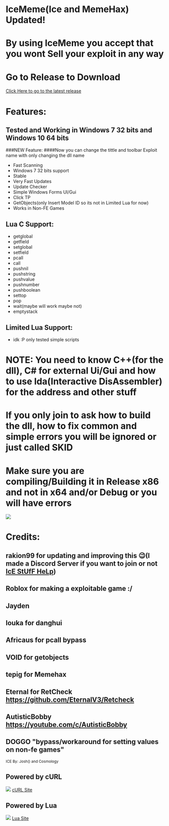 # IceMeme(Ice and MemeHax) Updated!
# By using IceMeme you accept that you wont Sell your exploit in any way


# Go to Release to Download
[Click Here to go to the latest release](https://github.com/rakion99/IceSource/releases/latest)


# Features:

## Tested and Working in Windows 7 32 bits and Windows 10 64 bits

###NEW Feature:
####Now you can change the tittle and toolbar Exploit name with only changing the dll name

* Fast Scanning
* Windows 7 32 bits support
* Stable
* Very Fast Updates
* Update Checker
* Simple Windows Forms UI/Gui
* Click TP
* GetObjects(only Insert Model ID so its not in Limited Lua for now)
* Works in Non-FE Games

## Lua C Support:

* getglobal
* getfield
* setglobal
* setfield
* pcall
* call
* pushnil
* pushstring
* pushvalue
* pushnumber
* pushboolean
* settop
* pop
* wait(maybe will work maybe not)
* emptystack

## Limited Lua Support:

* idk :P only tested simple scripts


# NOTE: You need to know C++(for the dll), C# for external Ui/Gui and how to use Ida(Interactive DisAssembler) for the address and other stuff
# If you only join to ask how to build the dll, how to fix common and simple errors you will be ignored or just called SKID 

# Make sure you are compiling/Building it in Release x86 and not in x64 and/or Debug or you will have errors

![](https://i.imgur.com/rAER3e5.png)

# Credits:
## rakion99 for updating and improving this :wink:(I made a Discord Server if you want to join or not [IcE StUfF HeLp](https://discord.gg/K2A2Xhv "Click to join"))
## Roblox for making a exploitable game :/
## Jayden
## louka for danghui
## Africaus for pcall bypass
## VOID for getobjects
## tepig for Memehax
## Eternal for RetCheck https://github.com/EternalV3/Retcheck
## AutisticBobby https://youtube.com/c/AutisticBobby
## DOGGO "bypass/workaround for setting values on non-fe games"
<sub> ICE By: Josh() and Cosmology</sub>
## Powered by cURL
![](https://curl.haxx.se/pix/powered_by_curl.gif)
[cURL Site](https://curl.haxx.se/ "Click to enter cURL Site")
## Powered by Lua
![](https://www.lua.org/images/powered-by-lua.gif)
[Lua Site](http://www.lua.org/ "Click to enter Lua Site")
